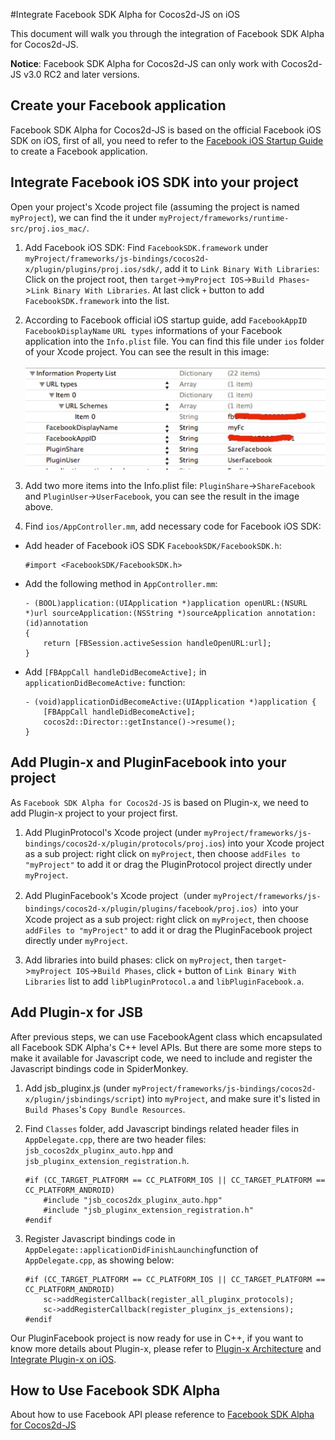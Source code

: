 #Integrate Facebook SDK Alpha for Cocos2d-JS on iOS

This document will walk you through the integration of Facebook SDK Alpha for Cocos2d-JS.
 
**Notice**: Facebook SDK Alpha for Cocos2d-JS can only work with Cocos2d-JS v3.0 RC2 and later versions. 

## Create your Facebook application

Facebook SDK Alpha for Cocos2d-JS is based on the official Facebook iOS SDK on iOS, first of all, you need to refer to the [Facebook iOS Startup Guide](https://developers.facebook.com/docs/ios/getting-started/) to create a Facebook application.

## Integrate Facebook iOS SDK into your project

Open your project's Xcode project file (assuming the project is named `myProject`), we can find the it under `myProject/frameworks/runtime-src/proj.ios_mac/`.

1. Add Facebook iOS SDK: Find `FacebookSDK.framework` under `myProject/frameworks/js-bindings/cocos2d-x/plugin/plugins/proj.ios/sdk/`, add it to `Link Binary With Libraries`: Click on the project root, then `target`->`myProject IOS`->`Build Phases`->`Link Binary With Libraries`. At last click `+` button to add `FacebookSDK.framework` into the list.

2. According to Facebook official iOS startup guide, add `FacebookAppID` `FacebookDisplayName` `URL types` informations of your Facebook application into the `Info.plist` file. You can find this file under `ios` folder of your Xcode project. You can see the result in this image:<br/><br/>
![](images/info.png)

3. Add two more items into the Info.plist file: `PluginShare`->`ShareFacebook` and `PluginUser`->`UserFacebook`, you can see the result in the image above.

4. Find `ios/AppController.mm`, add necessary code for Facebook iOS SDK:

- Add header of Facebook iOS SDK `FacebookSDK/FacebookSDK.h`:

	```
	#import <FacebookSDK/FacebookSDK.h>
	```

- Add the following method in `AppController.mm`: 

	```
	- (BOOL)application:(UIApplication *)application openURL:(NSURL *)url sourceApplication:(NSString *)sourceApplication annotation:(id)annotation
	{
	    return [FBSession.activeSession handleOpenURL:url];
	}
	```

- Add `[FBAppCall handleDidBecomeActive];` in `applicationDidBecomeActive:` function: 

	```
	- (void)applicationDidBecomeActive:(UIApplication *)application {
	    [FBAppCall handleDidBecomeActive];
	    cocos2d::Director::getInstance()->resume();
	}
	```

## Add Plugin-x and PluginFacebook into your project

As `Facebook SDK Alpha for Cocos2d-JS` is based on Plugin-x, we need to add Plugin-x project to your project first.

1. Add PluginProtocol's Xcode project (under `myProject/frameworks/js-bindings/cocos2d-x/plugin/protocols/proj.ios`) into your Xcode project as a sub project: right click on `myProject`, then choose `addFiles to "myProject"` to add it or drag the PluginProtocol project directly under `myProject`.

2. Add PluginFacebook's Xcode project（under `myProject/frameworks/js-bindings/cocos2d-x/plugin/plugins/facebook/proj.ios`）into your Xcode project as a sub project: right click on `myProject`, then choose `addFiles to "myProject"` to add it or drag the PluginFacebook project directly under `myProject`.

3. Add libraries into build phases: click on `myProject`, then `target`->`myProject IOS`->`Build Phases`, click `+` button of `Link Binary With Libraries` list to add `libPluginProtocol.a` and `libPluginFacebook.a`.

## Add Plugin-x for JSB

After previous steps, we can use FacebookAgent class which encapsulated all Facebook SDK Alpha's C++ level APIs. But there are some more steps to make it available for Javascript code, we need to include and register the Javascript bindings code in SpiderMonkey.

1. Add jsb_pluginx.js (under `myProject/frameworks/js-bindings/cocos2d-x/plugin/jsbindings/script`) into `myProject`, and make sure it's listed in `Build Phases`'s `Copy Bundle Resources`.

2. Find `Classes` folder, add Javascript bindings related header files in `AppDelegate.cpp`, there are two header files: `jsb_cocos2dx_pluginx_auto.hpp` and `jsb_pluginx_extension_registration.h`.

    ```
	#if (CC_TARGET_PLATFORM == CC_PLATFORM_IOS || CC_TARGET_PLATFORM == CC_PLATFORM_ANDROID)
		#include "jsb_cocos2dx_pluginx_auto.hpp"
		#include "jsb_pluginx_extension_registration.h"
	#endif
    ```

3. Register Javascript bindings code in `AppDelegate::applicationDidFinishLaunching`function of `AppDelegate.cpp`, as showing below:

    ```
	#if (CC_TARGET_PLATFORM == CC_PLATFORM_IOS || CC_TARGET_PLATFORM == CC_PLATFORM_ANDROID)
		sc->addRegisterCallback(register_all_pluginx_protocols);
		sc->addRegisterCallback(register_pluginx_js_extensions);
	#endif
    ```

Our PluginFacebook project is now ready for use in C++, if you want to know more details about Plugin-x, please refer to [Plugin-x Architecture](http://www.cocos2d-x.org/docs/manual/framework/html5/jsb/plugin-x/plugin-x-architecture/en) and [Integrate Plugin-x on iOS]().

## How to Use Facebook SDK Alpha

About how to use Facebook API please reference to [Facebook SDK Alpha for Cocos2d-JS](../api-reference/en.md)